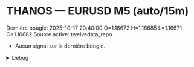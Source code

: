 # THANOS — EURUSD M5 (auto/15m)
Dernière bougie: 2025-10-17 20:40:00  O=1.16672  H=1.16685  L=1.16671  C=1.16682
Source active: twelvedata_repo

- Aucun signal sur la dernière bougie.

<details><summary>Debug</summary>

- TD_API_KEY manquant.

</details>